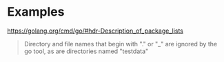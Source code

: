 # Examples

https://golang.org/cmd/go/#hdr-Description_of_package_lists

> Directory and file names that begin with "." or "_" are ignored by the go tool, as are directories named "testdata"